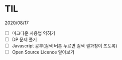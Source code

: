 # TIL
2020/08/17

- [ ]  마크다운 사용법 익히기
- [ ]  DP 문제 풀기
- [ ]  Javascript 공부(검색 버튼 누르면 검색 결과창이 뜨도록)
- [ ]  Open Source Licence 알아보기

